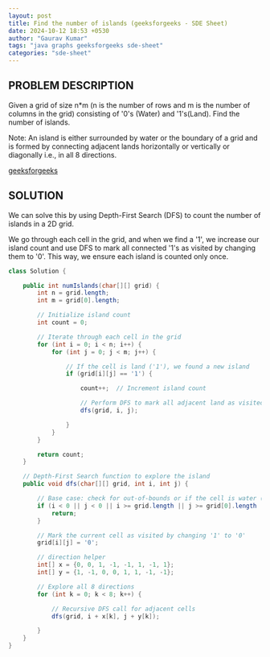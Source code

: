 ```yaml
---
layout: post
title: Find the number of islands (geeksforgeeks - SDE Sheet)
date: 2024-10-12 18:53 +0530
author: "Gaurav Kumar"
tags: "java graphs geeksforgeeks sde-sheet"
categories: "sde-sheet"
---
```


## PROBLEM DESCRIPTION

Given a grid of size n\*m (n is the number of rows and m is the number of columns in the grid) consisting of '0's (Water) and '1's(Land). Find the number of islands.

Note: An island is either surrounded by water or the boundary of a grid and is formed by connecting adjacent lands horizontally or vertically or diagonally i.e., in all 8 directions.

[geeksforgeeks](https://www.geeksforgeeks.org/problems/find-the-number-of-islands/1?page=9)

## SOLUTION

We can solve this by using Depth-First Search (DFS) to count the number of islands in a 2D grid.

We go through each cell in the grid, and when we find a '1', we increase our island count and use DFS to mark all connected '1's as visited by changing them to '0'. This way, we ensure each island is counted only once.

```java
class Solution {

    public int numIslands(char[][] grid) {
        int n = grid.length;
        int m = grid[0].length;

        // Initialize island count
        int count = 0;

        // Iterate through each cell in the grid
        for (int i = 0; i < n; i++) {
            for (int j = 0; j < m; j++) {

                // If the cell is land ('1'), we found a new island
                if (grid[i][j] == '1') {

                    count++;  // Increment island count

                    // Perform DFS to mark all adjacent land as visited
                    dfs(grid, i, j);

                }
            }
        }

        return count;
    }

    // Depth-First Search function to explore the island
    public void dfs(char[][] grid, int i, int j) {

        // Base case: check for out-of-bounds or if the cell is water ('0')
        if (i < 0 || j < 0 || i >= grid.length || j >= grid[0].length || grid[i][j] == '0') {
            return;
        }

        // Mark the current cell as visited by changing '1' to '0'
        grid[i][j] = '0';

        // direction helper
        int[] x = {0, 0, 1, -1, -1, 1, -1, 1};
        int[] y = {1, -1, 0, 0, 1, 1, -1, -1};

        // Explore all 8 directions
        for (int k = 0; k < 8; k++) {

            // Recursive DFS call for adjacent cells
            dfs(grid, i + x[k], j + y[k]);

        }
    }
}
```
